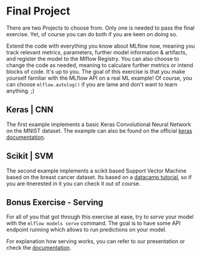 # Final Project

There are two Projects to choose from. Only one is needed to pass the final exercise. Yet, of course you can do both if you are keen on doing so.

Extend the code with everything you know about MLflow now, meaning you track relevant metrics, parameters, further model information & artifacts, and register the model to the Mlflow Registry.
You can also choose to change the code as needed, meaning to calculare further metrics or intend blocks of code. It's up to you. The goal of this exercise is that you make yourself familiar with the MLflow API on a real ML example! Of course, you can choose `mlflow.autolog()` if you are lame and don't want to learn anything. ;)

## Keras | CNN

The first example implements a basic Keras Convolutional Neural Network on the MNIST dataset. The example can also be found on the official [keras documentation](https://keras.io/examples/vision/mnist_convnet/).

## Scikit | SVM

The second example implements a scikit based Support Vector Machine based on the breast cancer dataset. Its based on a [datacamp tutorial](https://www.datacamp.com/tutorial/svm-classification-scikit-learn-python), so if you are itnerested in it you can check it out of course.

## Bonus Exercise - Serving

For all of you that got through this exercise at ease, try to *serve* your model with the `mlflow models serve` command. The goal is to have some API endpoint running which allows to run predictions on your model.

For explanation how serving works, you can refer to our presentation or check the [documentation](https://mlflow.org/docs/2.10.2/cli.html#mlflow-models-serve).
